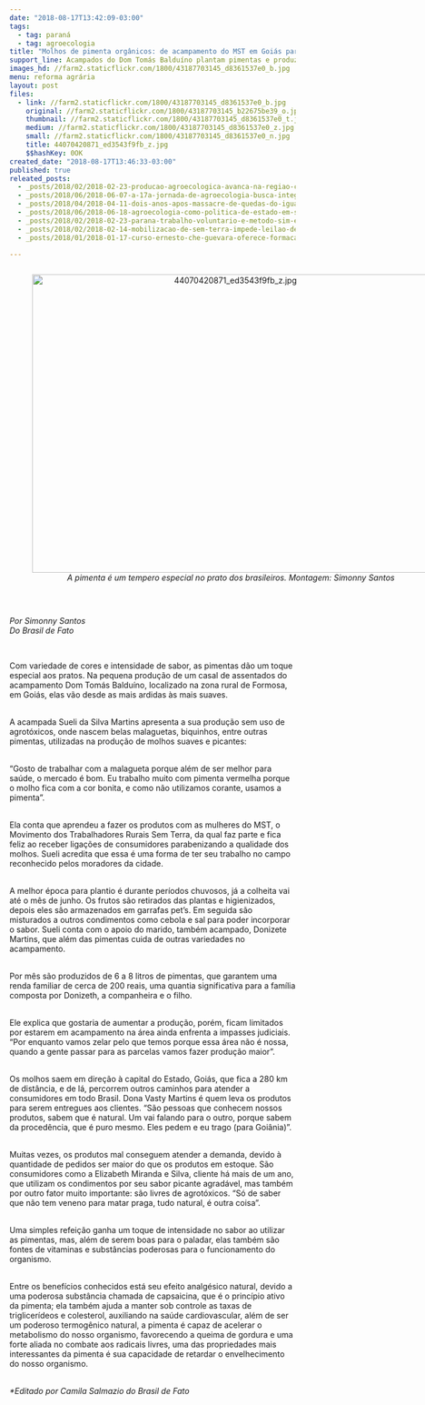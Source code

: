 ```yaml
---
date: "2018-08-17T13:42:09-03:00"
tags:
  - tag: paraná
  - tag: agroecologia
title: "Molhos de pimenta orgânicos: de acampamento do MST em Goiás para o resto do país"
support_line: Acampados do Dom Tomás Balduíno plantam pimentas e produzem molhos suaves e picantes sem agrotóxicos
images_hd: //farm2.staticflickr.com/1800/43187703145_d8361537e0_b.jpg
menu: reforma agrária
layout: post
files:
  - link: //farm2.staticflickr.com/1800/43187703145_d8361537e0_b.jpg
    original: //farm2.staticflickr.com/1800/43187703145_b22675be39_o.jpg
    thumbnail: //farm2.staticflickr.com/1800/43187703145_d8361537e0_t.jpg
    medium: //farm2.staticflickr.com/1800/43187703145_d8361537e0_z.jpg
    small: //farm2.staticflickr.com/1800/43187703145_d8361537e0_n.jpg
    title: 44070420871_ed3543f9fb_z.jpg
    $$hashKey: 0OK
created_date: "2018-08-17T13:46:33-03:00"
published: true
releated_posts:
  - _posts/2018/02/2018-02-23-producao-agroecologica-avanca-na-regiao-centro-do-parana.md
  - _posts/2018/06/2018-06-07-a-17a-jornada-de-agroecologia-busca-integrar-o-campo-e-a-cidade.md
  - _posts/2018/04/2018-04-11-dois-anos-apos-massacre-de-quedas-do-iguacu-no-parana-nenhum-pm-foi-punido.md
  - _posts/2018/06/2018-06-18-agroecologia-como-politica-de-estado-em-sergipe.md
  - _posts/2018/02/2018-02-23-parana-trabalho-voluntario-e-metodo-sim-eu-posso-propicia-que-mais-adultos-leiam-o-mundo.md
  - _posts/2018/02/2018-02-14-mobilizacao-de-sem-terra-impede-leilao-de-parte-de-um-assentamento-no-parana.md
  - _posts/2018/01/2018-01-17-curso-ernesto-che-guevara-oferece-formacao-a-mais-de-50-jovens-da-regiao-sul.md

---
```

<div style="text-align:center">
<figure class="image" style="display:inline-block"><img alt="44070420871_ed3543f9fb_z.jpg" height="525" src="//farm2.staticflickr.com/1800/43187703145_d8361537e0_b.jpg" width="700" />
<figcaption><em>A pimenta &eacute; um tempero especial no prato dos brasileiros. Montagem: Simonny Santos</em></figcaption>
</figure>
</div>

<p>&nbsp;</p>

<p><em>Por Simonny Santos<br />
Do Brasil de Fato</em></p>

<p>&nbsp;</p>

<p>Com variedade de cores e intensidade de sabor, as pimentas d&atilde;o um toque especial aos pratos. Na pequena produ&ccedil;&atilde;o de um casal de assentados do acampamento Dom Tom&aacute;s Baldu&iacute;no, localizado na zona rural de Formosa, em Goi&aacute;s, elas v&atilde;o desde as mais ardidas &agrave;s mais suaves.</p>

<p><br />
A acampada Sueli da Silva Martins apresenta a sua produ&ccedil;&atilde;o sem uso de agrot&oacute;xicos, onde nascem belas malaguetas, biquinhos, entre outras pimentas, utilizadas na produ&ccedil;&atilde;o de molhos suaves e picantes:</p>

<p><br />
&ldquo;Gosto de trabalhar com a malagueta porque al&eacute;m de ser melhor para sa&uacute;de, o mercado &eacute; bom. Eu trabalho muito com pimenta vermelha porque o molho fica com a cor bonita, e como n&atilde;o utilizamos corante, usamos a pimenta&rdquo;.</p>

<p><br />
Ela conta que aprendeu a fazer os produtos com as mulheres do MST, o Movimento dos Trabalhadores Rurais Sem Terra, da qual faz parte e fica feliz ao receber liga&ccedil;&otilde;es de consumidores parabenizando a qualidade dos molhos. Sueli acredita que essa &eacute; uma forma de ter seu trabalho no campo reconhecido pelos moradores da cidade.</p>

<p><br />
A melhor &eacute;poca para plantio &eacute; durante per&iacute;odos chuvosos, j&aacute; a colheita vai at&eacute; o m&ecirc;s de junho. Os frutos s&atilde;o retirados das plantas e higienizados, depois eles s&atilde;o armazenados em garrafas pet&rsquo;s. Em seguida s&atilde;o misturados a outros condimentos como cebola e sal para poder incorporar o sabor. Sueli conta com o apoio do marido, tamb&eacute;m acampado, Donizete Martins, que al&eacute;m das pimentas cuida de outras variedades no acampamento.</p>

<p><br />
Por m&ecirc;s s&atilde;o produzidos de 6 a 8 litros de pimentas, que garantem uma renda familiar de cerca de 200 reais, uma quantia significativa para a fam&iacute;lia composta por Donizeth, a companheira e o filho.</p>

<p><br />
Ele explica que gostaria de aumentar a produ&ccedil;&atilde;o, por&eacute;m, ficam limitados por estarem em acampamento na &aacute;rea ainda enfrenta a impasses judiciais. &ldquo;Por enquanto vamos zelar pelo que temos porque essa &aacute;rea n&atilde;o &eacute; nossa, quando a gente passar para as parcelas vamos fazer produ&ccedil;&atilde;o maior&rdquo;.</p>

<p><br />
Os molhos saem em dire&ccedil;&atilde;o &agrave; capital do Estado, Goi&aacute;s, que fica a 280 km de dist&acirc;ncia, e de l&aacute;, percorrem outros caminhos para atender a consumidores em todo Brasil. Dona Vasty Martins &eacute; quem leva os produtos para serem entregues aos clientes. &ldquo;S&atilde;o pessoas que conhecem nossos produtos, sabem que &eacute; natural. Um vai falando para o outro, porque sabem da proced&ecirc;ncia, que &eacute; puro mesmo. Eles pedem e eu trago (para Goi&acirc;nia)&rdquo;.</p>

<p><br />
Muitas vezes, os produtos mal conseguem atender a demanda, devido &agrave; quantidade de pedidos ser maior do que os produtos em estoque. S&atilde;o consumidores como a Elizabeth Miranda e Silva, cliente h&aacute; mais de um ano, que utilizam os condimentos por seu sabor picante agrad&aacute;vel, mas tamb&eacute;m por outro fator muito importante: s&atilde;o livres de agrot&oacute;xicos. &ldquo;S&oacute; de saber que n&atilde;o tem veneno para matar praga, tudo natural, &eacute; outra coisa&rdquo;.</p>

<p><br />
Uma simples refei&ccedil;&atilde;o ganha um toque de intensidade no sabor ao utilizar as pimentas, mas, al&eacute;m de serem boas para o paladar, elas tamb&eacute;m s&atilde;o fontes de vitaminas e subst&acirc;ncias poderosas para o funcionamento do organismo.</p>

<p><br />
Entre os benef&iacute;cios conhecidos est&aacute; seu efeito analg&eacute;sico natural, devido a uma poderosa subst&acirc;ncia chamada de capsaicina, que &eacute; o princ&iacute;pio ativo da pimenta; ela tamb&eacute;m ajuda a manter sob controle as taxas de triglicer&iacute;deos e colesterol, auxiliando na sa&uacute;de cardiovascular, al&eacute;m de ser um poderoso termog&ecirc;nico natural, a pimenta &eacute; capaz de acelerar o metabolismo do nosso organismo, favorecendo a queima de gordura e uma forte aliada no combate aos radicais livres, uma das propriedades mais interessantes da pimenta &eacute; sua capacidade de retardar o envelhecimento do nosso organismo.</p>

<p><br />
<em>*Editado por Camila Salmazio do Brasil de Fato</em></p>
